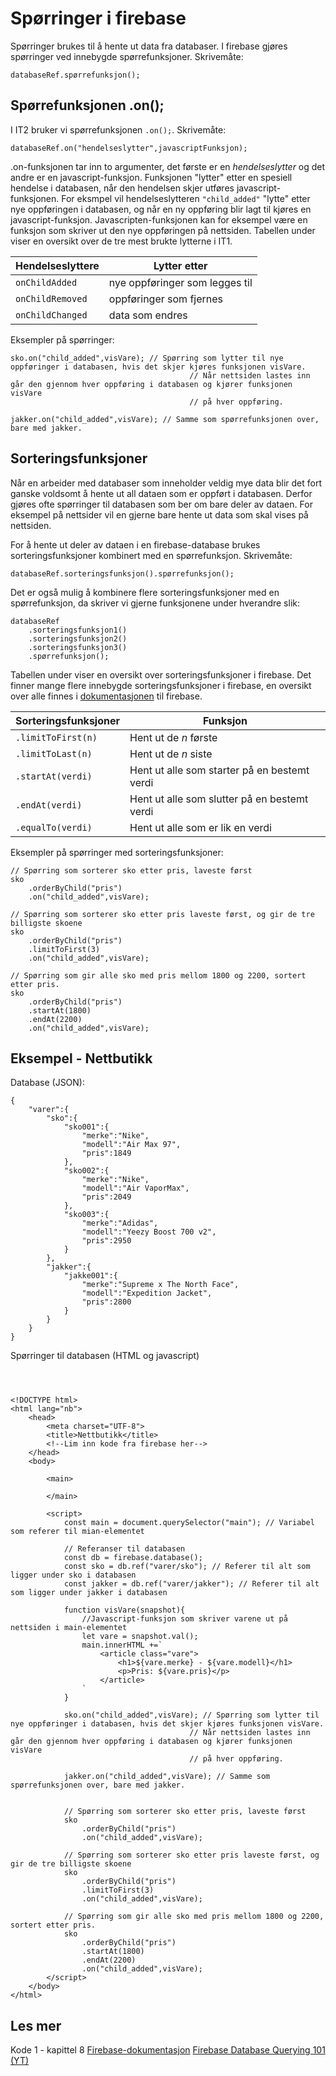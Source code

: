 # Spørringer i firebase

Spørringer brukes til å hente ut data fra databaser.
I firebase gjøres spørringer ved innebygde spørrefunksjoner.
Skrivemåte:
~~~~
databaseRef.spørrefunksjon();
~~~~

## Spørrefunksjonen .on();

I IT2 bruker vi spørrefunksjonen ``.on();``.
Skrivemåte:
~~~~
databaseRef.on("hendelseslytter",javascriptFunksjon);
~~~~

.on-funksjonen tar inn to argumenter, det første er en *hendelseslytter* og det andre er en javascript-funksjon.
Funksjonen "lytter" etter en spesiell hendelse i databasen, når den hendelsen skjer utføres javascript-funksjonen.
For eksmpel vil hendelseslytteren ``"child_added"`` "lytte" etter nye oppføringen i databasen, og når en ny oppføring blir lagt til kjøres en javascript-funksjon.
Javascripten-funksjonen kan for eksempel være en funksjon som skriver ut den nye oppføringen på nettsiden.
Tabellen under viser en oversikt over de tre mest brukte lytterne i IT1.

|Hendelseslyttere|Lytter etter|
|--------------------|--------|
|``onChildAdded``    |nye oppføringer som legges til|
|``onChildRemoved``|oppføringer som fjernes|
|``onChildChanged``|data som endres|

Eksempler på spørringer:
~~~~
sko.on("child_added",visVare); // Spørring som lytter til nye oppføringer i databasen, hvis det skjer kjøres funksjonen visVare.
                                        // Når nettsiden lastes inn går den gjennom hver oppføring i databasen og kjører funksjonen visVare
                                        // på hver oppføring.
            
jakker.on("child_added",visVare); // Samme som spørrefunksjonen over, bare med jakker.
~~~~

## Sorteringsfunksjoner

Når en arbeider med databaser som inneholder veldig mye data blir det fort ganske voldsomt å hente ut all dataen som er oppført i databasen.
Derfor gjøres ofte spørringer til databasen som ber om bare deler av dataen.
For eksempel på nettsider vil en gjerne bare hente ut data som skal vises på nettsiden.

For å hente ut deler av dataen i en firebase-database brukes sorteringsfunksjoner kombinert med en spørrefunksjon.
Skrivemåte:
~~~~~
databaseRef.sorteringsfunksjon().spørrefunksjon();
~~~~~
Det er også mulig å kombinere flere sorteringsfunksjoner med en spørrefunksjon, da skriver vi gjerne funksjonene under hverandre slik:
~~~~~
databaseRef
    .sorteringsfunksjon1()
    .sorteringsfunksjon2()
    .sorteringsfunksjon3()
    .spørrefunksjon();
~~~~~~

Tabellen under viser en oversikt over sorteringsfunksjoner i firebase.
Det finner mange flere innebygde sorteringsfunksjoner i firebase, en oversikt over alle finnes i [dokumentasjonen](https://firebase.google.com/docs/reference/android/com/google/firebase/database/Query) til firebase.

|Sorteringsfunksjoner|Funksjon|
|--------------------|--------|
|``.limitToFirst(n)``    |Hent ut de *n* første|
|``.limitToLast(n)``     |Hent ut de *n* siste|
|``.startAt(verdi)``|Hent ut alle som starter på en bestemt verdi|
|``.endAt(verdi)``|Hent ut alle som slutter på en bestemt verdi|
|``.equalTo(verdi)``|Hent ut alle som er lik en verdi|

Eksempler på spørringer med sorteringsfunksjoner:
~~~~~
// Spørring som sorterer sko etter pris, laveste først
sko
    .orderByChild("pris")
    .on("child_added",visVare);

// Spørring som sorterer sko etter pris laveste først, og gir de tre billigste skoene 
sko
    .orderByChild("pris")
    .limitToFirst(3)
    .on("child_added",visVare);

// Spørring som gir alle sko med pris mellom 1800 og 2200, sortert etter pris.
sko
    .orderByChild("pris")
    .startAt(1800)
    .endAt(2200)
    .on("child_added",visVare);
~~~~~

## Eksempel - Nettbutikk

Database (JSON):
~~~~
{
    "varer":{
        "sko":{
            "sko001":{
                "merke":"Nike",
                "modell":"Air Max 97",
                "pris":1849
            },
            "sko002":{
                "merke":"Nike",
                "modell":"Air VaporMax",
                "pris":2049
            },
            "sko003":{
                "merke":"Adidas",
                "modell":"Yeezy Boost 700 v2",
                "pris":2950
            }
        },
        "jakker":{
            "jakke001":{
                "merke":"Supreme x The North Face",
                "modell":"Expedition Jacket",
                "pris":2800
            }
        }
    }
}
~~~~

Spørringer til databasen (HTML og javascript)
~~~~



<!DOCTYPE html>
<html lang="nb">
    <head>
        <meta charset="UTF-8">
        <title>Nettbutikk</title>
        <!--Lim inn kode fra firebase her-->
    </head>
    <body>
        
        <main>
            
        </main>

        <script>
            const main = document.querySelector("main"); // Variabel som referer til mian-elementet

            // Referanser til databasen
            const db = firebase.database();
            const sko = db.ref("varer/sko"); // Referer til alt som ligger under sko i databasen
            const jakker = db.ref("varer/jakker"); // Referer til alt som ligger under jakker i databasen

            function visVare(snapshot){
                //Javascript-funksjon som skriver varene ut på nettsiden i main-elementet
                let vare = snapshot.val();
                main.innerHTML +=`
                    <article class="vare">
                        <h1>${vare.merke} - ${vare.modell}</h1>
                        <p>Pris: ${vare.pris}</p>
                    </article>
                `
            }

            sko.on("child_added",visVare); // Spørring som lytter til nye oppføringer i databasen, hvis det skjer kjøres funksjonen visVare.
                                        // Når nettsiden lastes inn går den gjennom hver oppføring i databasen og kjører funksjonen visVare
                                        // på hver oppføring.
            
            jakker.on("child_added",visVare); // Samme som spørrefunksjonen over, bare med jakker.


            // Spørring som sorterer sko etter pris, laveste først
            sko
                .orderByChild("pris")
                .on("child_added",visVare);

            // Spørring som sorterer sko etter pris laveste først, og gir de tre billigste skoene 
            sko
                .orderByChild("pris")
                .limitToFirst(3)
                .on("child_added",visVare);

            // Spørring som gir alle sko med pris mellom 1800 og 2200, sortert etter pris.
            sko
                .orderByChild("pris")
                .startAt(1800)
                .endAt(2200)
                .on("child_added",visVare);
        </script>
    </body>
</html>
~~~~


## Les mer
Kode 1 - kapittel 8
[Firebase-dokumentasjon](https://firebase.google.com/docs/reference/android/com/google/firebase/database/package-summary)
[Firebase Database Querying 101 (YT)](https://www.youtube.com/watch?v=3WTQZV5-roY&list=PLl-K7zZEsYLlP-k-RKFa7RyNPa9_wCH2s&index=3)